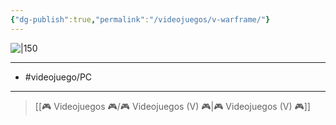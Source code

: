 ```yaml
---
{"dg-publish":true,"permalink":"/videojuegos/v-warframe/"}
---
```



![|150](https://images.igdb.com/igdb/image/upload/t_cover_big/co1nhi.jpg)

---

- #videojuego/PC 

---

> [[🎮 Videojuegos 🎮/🎮 Videojuegos (V) 🎮\|🎮 Videojuegos (V) 🎮]]